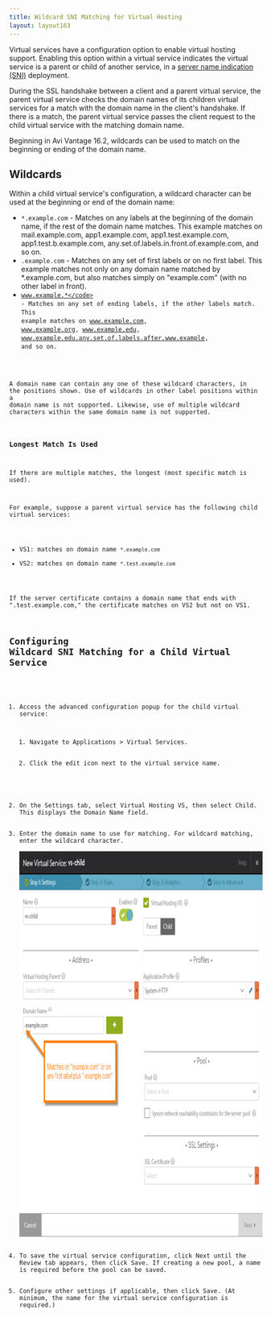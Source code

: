 ```yaml
---
title: Wildcard SNI Matching for Virtual Hosting
layout: layout163
---
```

Virtual services have a configuration option to enable virtual hosting support. Enabling this option within a virtual service indicates the virtual service is a parent or child of another service, in a <a href="/docs/16.3/server-name-indication/">server name indication (SNI)</a> deployment.

During the SSL handshake between a client and a parent virtual service, the parent virtual service checks the domain names of its children virtual services for a match with the domain name in the client's handshake. If there is a match, the parent virtual service passes the client request to the child virtual service with the matching domain name.

Beginning in Avi Vantage 16.2, wildcards can be used to match on the beginning or ending of the domain name.
<a name="wildcards"></a>

## Wildcards

Within a child virtual service's configuration, a wildcard character can be used at the beginning or end of the domain name:

* <code>*.example.com</code> - Matches on any labels at the beginning of the domain name, if the rest of the domain name matches. This example matches on mail.example.com, app1.example.com, app1.test.example.com, app1.test.b.example.com, any.set.of.labels.in.front.of.example.com, and so on. 
* <code>.example.com</code> - Matches on any set of first labels or on no first label. This example matches not only on any domain name matched by *.example.com, but also matches simply on "example.com" (with no other label in front). 
* <code>www.example.*</code> - Matches on any set of ending labels, if the other labels match. This example matches on www.example.com, www.example.org, www.example.edu, www.example.edu.any.set.of.labels.after.www.example, and so on. 

A domain name can contain any one of these wildcard characters, in the positions shown. Use of wildcards in other label positions within a domain name is not supported. Likewise, use of multiple wildcard characters within the same domain name is not supported.

### Longest Match Is Used

If there are multiple matches, the longest (most specific match is used).

For example, suppose a parent virtual service has the following child virtual services:

* VS1: matches on domain name <code>*.example.com</code>
* VS2: matches on domain name <code>*.test.example.com</code> 

If the server certificate contains a domain name that ends with ".test.example.com," the certificate matches on VS2 but not on VS1.

## Configuring Wildcard SNI Matching for a Child Virtual Service

<ol> 
 <li>Access the advanced configuration popup for the child virtual service: 
  <ol> 
   <li>Navigate to Applications &gt; Virtual Services.</li> 
   <li>Click the edit icon next to the virtual service name.</li> 
  </ol> </li> 
 <li>On the Settings tab, select Virtual Hosting VS, then select Child. This displays the Domain Name field.</li> 
 <li>Enter the domain name to use for matching. For wildcard matching, enter the <a name="wildcards"></a>wildcard character.<br> <a href="img/wildcard-child-vs-domain-matching.png"><img class="alignnone size-full wp-image-8878" src="img/wildcard-child-vs-domain-matching.png" alt="wildcard-child-vs-domain-matching" width="878" height="766"></a></li> 
 <li>To save the virtual service configuration, click Next until the Review tab appears, then click Save. If creating a new pool, a name is required before the pool can be saved.</li> 
 <li>Configure other settings if applicable, then click Save. (At minimum, the name for the virtual service configuration is required.)</li> 
</ol> 